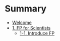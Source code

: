 # Summary

* [Welcome](README.md)
* [1. FP for Scientists](chap1/fp_intro.md)
  * [1-1. Introduce FP](chap1/fp_01.md)

